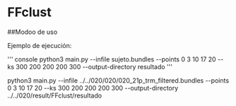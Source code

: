 # FFclust

##Modoo de uso

Ejemplo de ejecución:

''' console
python3 main.py --infile sujeto.bundles --points 0 3 10 17 20 --ks 300 200 200 200 300 --output-directory resultado
'''

python3 main.py --infile ../../020/020/020_21p_trm_filtered.bundles --points 0 3 10 17 20 --ks 300 200 200 200 300 --output-directory ../../020/result/FFclust/resultado
